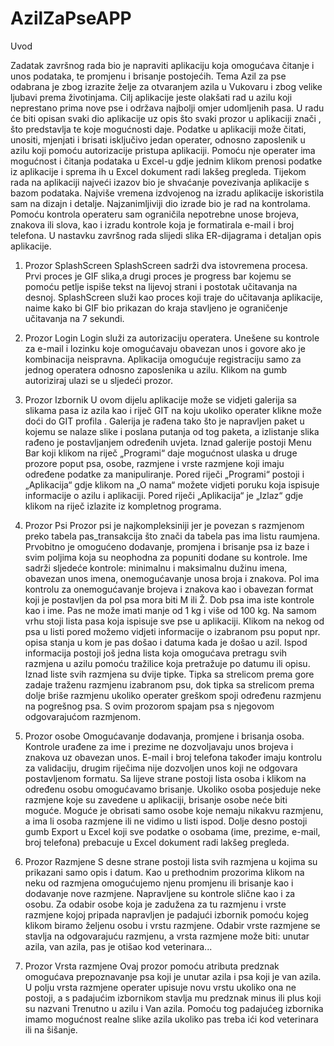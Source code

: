 # AzilZaPseAPP

Uvod

Zadatak završnog rada bio je napraviti aplikaciju koja omogućava čitanje i unos podataka, te promjenu i brisanje postojećih. Tema Azil za pse odabrana je zbog izrazite želje za otvaranjem azila u Vukovaru i zbog velike ljubavi prema životinjama. 
Cilj aplikacije jeste olakšati rad u azilu koji  neprestano prima nove pse i održava najbolji omjer udomljenih pasa. U radu  će biti opisan svaki dio aplikacije uz opis što svaki prozor u aplikaciji znači , što predstavlja te koje mogućnosti daje. Podatke u aplikaciji može čitati, unositi, mjenjati i brisati isključivo jedan operater, odnosno zaposlenik u azilu koji pomoću autorizacije pristupa aplikaciji. Pomoću nje operater ima mogućnost i čitanja podataka u Excel-u gdje jednim klikom prenosi podatke iz aplikacije i sprema ih u Excel dokument radi lakšeg pregleda.
Tijekom rada na aplikaciji najveći izazov bio je shvaćanje povezivanja aplikacije s bazom podataka. Najviše vremena izdvojenog na izradu aplikacije iskoristila sam na dizajn i detalje. Najzanimljiviji dio izrade bio je rad na kontrolama. Pomoću kontrola operateru sam ograničila nepotrebne unose brojeva, znakova ili slova, kao i izradu kontrole koja je formatirala e-mail i broj telefona. U nastavku završnog rada slijedi slika ER-dijagrama i detaljan opis aplikacije. 

1.	Prozor SplashScreen
SplashScreen sadrži dva istovremena procesa. Prvi proces je GIF slika,a drugi proces je progress bar kojemu se pomoću petlje ispiše tekst na lijevoj strani i postotak učitavanja na desnoj. SplashScreen služi kao proces koji traje do učitavanja aplikacije, naime kako bi GIF bio prikazan do kraja stavljeno je  ograničenje učitavanja na  7 sekundi.

2.	Prozor Login
Login služi za autorizaciju operatera. Unešene su kontrole za e-mail i lozinku koje omogućavaju obavezan unos i govore ako je kombinacija neispravna. Aplikacija omogućuje registraciju samo za jednog operatera odnosno zaposlenika u azilu. Klikom na gumb autoriziraj ulazi se u sljedeći prozor.

3.	Prozor Izbornik
U ovom dijelu aplikacije može se vidjeti galerija sa slikama pasa iz azila kao i riječ GIT na koju ukoliko operater klikne može doći do GIT profila . Galerija je rađena tako što je napravljen paket u kojemu se nalaze slike i poslana putanja od tog paketa, a izlistanje slika rađeno je postavljanjem određenih uvjeta. Iznad galerije postoji Menu Bar koji klikom na riječ „Programi“ daje mogućnost ulaska u druge prozore poput psa, osobe, razmjene i vrste razmjene koji imaju određene podatke za manipuliranje. Pored riječi „Programi“ postoji i „Aplikacija“ gdje klikom na „O nama“ možete vidjeti poruku koja ispisuje informacije o azilu i aplikaciji.  Pored riječi „Aplikacija“ je „Izlaz“ gdje klikom na riječ izlazite iz kompletnog programa.

4.	Prozor Psi
Prozor psi je najkompleksiniji jer je povezan s razmjenom preko tabela pas_transakcija što znači da tabela pas ima listu raumjena. Prvobitno je omogućeno dodavanje, promjena i brisanje psa iz baze i svim poljima koja su neophodna za popuniti dodane su kontrole. Ime sadrži sljedeće kontrole: minimalnu i maksimalnu dužinu imena, obavezan unos imena, onemogućavanje unosa broja i znakova. Pol ima kontrolu za onemogućavanje brojeva i znakova kao i obavezan format koji je postavljen da pol psa mora biti M ili Ž. Dob psa ima iste kontrole kao i ime. Pas ne može imati manje od 1 kg i više od 100 kg. Na samom vrhu stoji lista pasa koja ispisuje sve pse u aplikaciji. Klikom na nekog od psa u listi pored možemo vidjeti informacije o izabranom psu poput npr. opisa stanja u kom je pas došao i datuma kada je došao u azil. Ispod informacija postoji još jedna lista koja omogućava pretragu svih razmjena u azilu pomoću tražilice koja pretražuje po datumu ili opisu. Iznad liste svih razmjena su dvije tipke. Tipka sa strelicom prema gore zadaje traženu razmjenu izabranom psu, dok tipka sa strelicom prema dolje briše razmjenu ukoliko operater greškom spoji određenu razmjenu na pogrešnog psa. S ovim prozorom spajam psa s njegovom odgovarajućom razmjenom.

5.	Prozor osobe
Omogućavanje dodavanja, promjene i brisanja osoba. Kontrole urađene za ime i prezime ne dozvoljavaju unos brojeva i znakova uz obavezan unos. E-mail i broj telefona također imaju kontrolu za validaciju, drugim riječima nije dozvoljen unos koji ne odgovara postavljenom formatu. Sa lijeve strane postoji lista osoba i klikom na određenu osobu omogućavamo brisanje. Ukoliko osoba posjeduje neke razmjene koje su zavedene u aplikaciji, brisanje osobe neće biti moguće. Moguće je obrisati samo osobe koje nemaju nikakvu razmjenu, a ima li osoba razmjene ili ne vidimo u listi ispod. Dolje desno postoji gumb Export u Excel koji sve podatke o osobama (ime, prezime, e-mail, broj telefona) prebacuje u Excel dokument radi lakšeg pregleda.

6.	Prozor Razmjene
S desne strane postoji lista svih razmjena u kojima su prikazani samo opis i datum. Kao u prethodnim prozorima klikom na neku od razmjena omogućujemo njenu promjenu ili brisanje kao i dodavanje nove razmjene. Napravljene su kontrole slične kao i za osobu. Za odabir osobe koja je zadužena za tu razmjenu i vrste razmjene kojoj pripada napravljen je padajući izbornik pomoću kojeg klikom biramo željenu osobu i vrstu razmjene. Odabir vrste razmjene se stavlja na odgovarajuću razmjenu, a vrsta razmjene može biti: unutar azila, van azila, pas je otišao kod veterinara...

7.	Prozor Vrsta razmjene
Ovaj prozor pomoću atributa predznak omogućava prepoznavanje psa koji je unutar azila i psa koji je van azila. U polju vrsta razmjene operater upisuje novu vrstu ukoliko ona ne postoji, a s padajućim izbornikom stavlja mu predznak minus ili plus koji su nazvani Trenutno u azilu i Van azila. Pomoću tog padajućeg izbornika imamo mogućnost realne slike azila ukoliko pas treba ići kod veterinara ili na šišanje.



